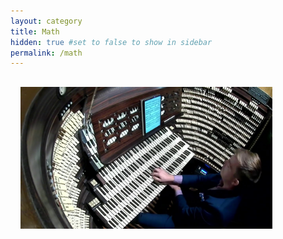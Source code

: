 ```yaml
---
layout: category
title: Math
hidden: true #set to false to show in sidebar
permalink: /math
---
```


<img src='/assets/img/materials/pipe-organ.jpg' style='width: 80%; margin-left: auto; margin-right: auto; padding: 1rem;'>
